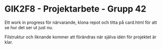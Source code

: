 # GIK2F8 - Projektarbete - Grupp 42

Ett work in progress för närvarande, klona repot och titta på card.html för att se hur det ser ut just nu.

Filstruktur och liknande kommer att förändras när själva idén för projektet är klar.
